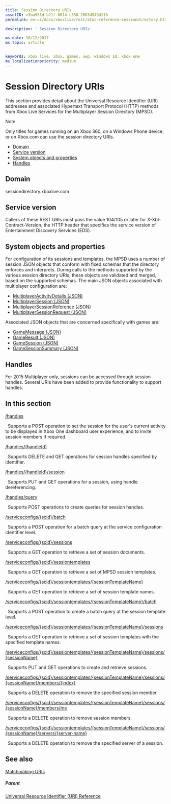 ```yaml
---
title: Session Directory URIs
assetID: e3ba951d-b21f-0014-c358-2603d549d118
permalink: en-us/docs/xboxlive/rest/atoc-reference-sessiondirectory.html

description: ' Session Directory URIs'

ms.date: 10/12/2017
ms.topic: article


keywords: xbox live, xbox, games, uwp, windows 10, xbox one
ms.localizationpriority: medium
---
```



# Session Directory URIs

This section provides detail about the Universal Resource Identifier (URI) addresses and associated Hypertext Transport Protocol (HTTP) methods from Xbox Live Services for the Multiplayer Session Directory (MPSD).


> [!NOTE] 
> Only titles for games running on an Xbox 360, on a Windows Phone device, or on Xbox.com can use the session directory URIs.  


  * [Domain](#ID4EUB)
  * [Service version](#ID4EZB)
  * [System objects and properties](#ID4EAC)
  * [Handles](#ID4EBE)

<a id="ID4EUB"></a>


## Domain
sessiondirectory.xboxlive.com  
<a id="ID4EZB"></a>


## Service version

Callers of these REST URIs must pass the value 104/105 or later for X-Xbl-Contract-Version, the HTTP header that specifies the service version of Entertainment Discovery Services (EDS).

<a id="ID4EAC"></a>


## System objects and properties

For configuration of its sessions and templates, the MPSD uses a number of session JSON objects that conform with fixed schemas that the directory enforces and interprets. During calls to the methods supported by the various session directory URIs, these objects are validated and merged, based on the supported schemas. The main JSON objects associated with multiplayer configuration are:

   *  [MultiplayerActivityDetails (JSON)](../../json/json-multiplayeractivitydetails.md)
   *  [MultiplayerSession (JSON)](../../json/json-multiplayersession.md)
   *  [MultiplayerSessionReference (JSON)](../../json/json-multiplayersessionreference.md)
   *  [MultiplayerSessionRequest (JSON)](../../json/json-multiplayersessionrequest.md)


Associated JSON objects that are concerned specifically with games are:

   *  [GameMessage (JSON)](../../json/json-gamemessage.md)
   *  [GameResult (JSON)](../../json/json-gameresult.md)
   *  [GameSession (JSON)](../../json/json-gamesession.md)
   *  [GameSessionSummary (JSON)](../../json/json-gamesessionsummary.md)


<a id="ID4EBE"></a>


## Handles

For 2015 Multiplayer only, sessions can be accessed through session handles. Several URIs have been added to provide functionality to support handles.  
<a id="ID4EFE"></a>


## In this section

[/handles](uri-handles.md)

&nbsp;&nbsp;Supports a POST operation to set the session for the user's current activity to be displayed in Xbox One dashboard user experience, and to invite session members if required.

[/handles/{handleId}](uri-handleshandleid.md)

&nbsp;&nbsp;Supports DELETE and GET operations for session handles specified by identifier.

[/handles/{handleId}/session](uri-handleshandleidsession.md)

&nbsp;&nbsp;Supports PUT and GET operations for a session, using handle dereferencing.

[/handles/query](uri-handlesquery.md)

&nbsp;&nbsp;Supports POST operations to create queries for session handles.

[/serviceconfigs/{scid}/batch](uri-serviceconfigsscidbatch.md)

&nbsp;&nbsp;Supports a POST operation for a batch query at the service configuration identifier level.

[/serviceconfigs/{scid}/sessions](uri-serviceconfigsscidsessions.md)

&nbsp;&nbsp;Supports a GET operation to retrieve a set of session documents.

[/serviceconfigs/{scid}/sessiontemplates](uri-serviceconfigsscidsessiontemplates.md)

&nbsp;&nbsp;Supports a GET operation to retrieve a set of MPSD session templates.

[/serviceconfigs/{scid}/sessiontemplates/{sessionTemplateName}](uri-serviceconfigsscidsessiontemplatessessiontemplatename.md)

&nbsp;&nbsp;Supports a GET operation to retrieve a set of session template names.

[/serviceconfigs/{scid}/sessiontemplates/{sessionTemplateName}/batch](uri-serviceconfigscidsessiontemplatessessiontemplatenamebatch.md)

&nbsp;&nbsp;Supports a POST operation to create a batch query at the session template level.

[/serviceconfigs/{scid}/sessiontemplates/{sessionTemplateName}/sessions](uri-serviceconfigsscidsessiontemplatessessiontemplatenamesessions.md)

&nbsp;&nbsp;Supports a GET operation to retrieve a set of session templates with the specified template names.

[/serviceconfigs/{scid}/sessiontemplates/{sessionTemplateName}/sessions/{sessionName}](uri-serviceconfigsscidsessiontemplatessessiontemplatenamesessionssessionname.md)

&nbsp;&nbsp;Supports PUT and GET operations to create and retrieve sessions.

[/serviceconfigs/{scid}/sessiontemplates/{sessionTemplateName}/sessions/{sessionName}/members/{index}](uri-serviceconfigsscidsessiontemplatessessiontemplatenamesessionnamemembersindex.md)

&nbsp;&nbsp;Supports a DELETE operation to remove the specified session member.

[/serviceconfigs/{scid}/sessiontemplates/{sessionTemplateName}/sessions/{sessionName}/members/me](uri-serviceconfigsscidsessiontemplatessessiontemplatenamesessionssessionnamemembersme.md)

&nbsp;&nbsp;Supports a DELETE operation to remove session members.

[/serviceconfigs/{scid}/sessiontemplates/{sessionTemplateName}/sessions/{sessionName}/servers/{server-name}](uri-serviceconfigsscidsessiontemplatessessiontemplatenamesessionnamemembersservername.md)

&nbsp;&nbsp;Supports a DELETE operation to remove the specified server of a session.

<a id="ID4ESF"></a>


## See also

<a id="ID4EUF"></a>

   [Matchmaking URIs](../matchtickets/atoc-reference-matchtickets.md)


<a id="ID4E1F"></a>


##### Parent

[Universal Resource Identifier (URI) Reference](../atoc-xboxlivews-reference-uris.md)

